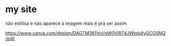 <h1>my site</h1> 

<p>não estilisa e não aparece a imagem
mais é pra ser assim</p>

https://www.canva.com/design/DAGTM361VcI/oW0VIRT4JWtolufyGCGSNQ/edit